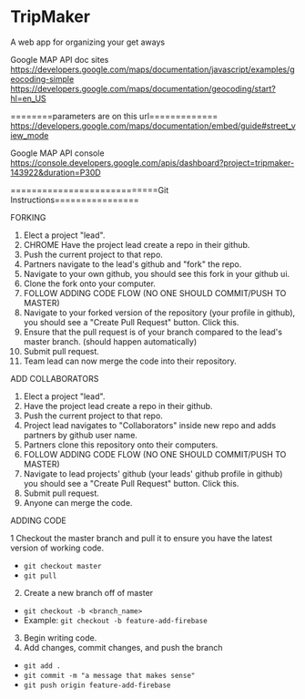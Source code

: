 # TripMaker
A web app for organizing your get aways

Google MAP API doc sites
https://developers.google.com/maps/documentation/javascript/examples/geocoding-simple
https://developers.google.com/maps/documentation/geocoding/start?hl=en_US

========parameters are on this url=============
https://developers.google.com/maps/documentation/embed/guide#street_view_mode


Google MAP API console
https://console.developers.google.com/apis/dashboard?project=tripmaker-143922&duration=P30D

============================Git Instructions================

FORKING

1. Elect a project "lead".
2. CHROME Have the project lead create a repo in their github.
3. Push the current project to that repo.
4. Partners navigate to the lead's github and "fork" the repo.
5. Navigate to your own github, you should see this fork in your github ui.
6. Clone the fork onto your computer.
7. FOLLOW ADDING CODE FLOW (NO ONE SHOULD COMMIT/PUSH TO MASTER)
8. Navigate to your forked version of the repository (your profile in github), you should see a "Create Pull Request" button. Click this.
9. Ensure that the pull request is of your branch compared to the lead's master branch. (should happen automatically)
10. Submit pull request.
11. Team lead can now merge the code into their repository.


ADD COLLABORATORS

1. Elect a project "lead".
2. Have the project lead create a repo in their github.
3. Push the current project to that repo.
4. Project lead navigates to "Collaborators" inside new repo and adds partners by github user name.
5. Partners clone this repository onto their computers.
6. FOLLOW ADDING CODE FLOW (NO ONE SHOULD COMMIT/PUSH TO MASTER)
7. Navigate to lead projects' github (your leads' github profile in github) you should see a "Create Pull Request" button. Click this.
8. Submit pull request.
9. Anyone can merge the code.

ADDING CODE

1 Checkout the master branch and pull it to ensure you have the latest version of working code.
 - `git checkout master`
 - `git pull`
2. Create a new branch off of master
 - `git checkout -b <branch_name>`
 - Example: `git checkout -b feature-add-firebase`
3. Begin writing code.
4. Add changes, commit changes, and push the branch
 - `git add .`
 - `git commit -m "a message that makes sense"`
 - `git push origin feature-add-firebase`
